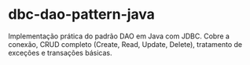 # dbc-dao-pattern-java
Implementação prática do padrão DAO em Java com JDBC. Cobre a conexão, CRUD completo (Create, Read, Update, Delete), tratamento de exceções e transações básicas.
